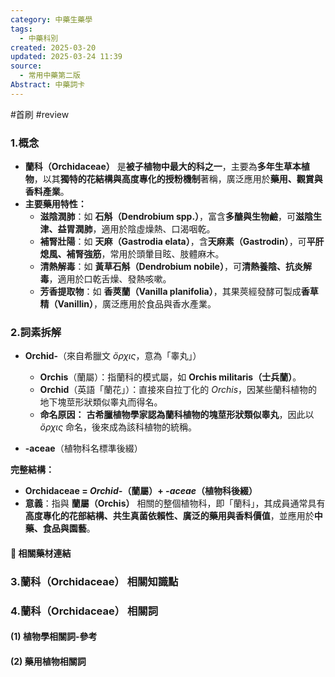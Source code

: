 ```yaml
---
category: 中藥生藥學
tags:
  - 中藥科別
created: 2025-03-20
updated: 2025-03-24 11:39
source:
  - 常用中藥第二版
Abstract: 中藥詞卡
---
```

#首刷 #review 
### 1.概念
- **蘭科（Orchidaceae）** 是**被子植物中最大的科之一**，主要為**多年生草本植物**，以其**獨特的花結構與高度專化的授粉機制**著稱，廣泛應用於**藥用、觀賞與香料產業**。  
- **主要藥用特性：**  
  - **滋陰潤肺**：如 **石斛（Dendrobium spp.）**，富含**多醣與生物鹼**，可**滋陰生津、益胃潤肺**，適用於陰虛燥熱、口渴咽乾。  
  - **補腎壯陽**：如 **天麻（Gastrodia elata）**，含**天麻素（Gastrodin）**，可**平肝熄風、補腎強筋**，常用於頭暈目眩、肢體麻木。  
  - **清熱解毒**：如 **黃草石斛（Dendrobium nobile）**，可**清熱養陰、抗炎解毒**，適用於口乾舌燥、發熱咳嗽。  
  - **芳香提取物**：如 **香莢蘭（Vanilla planifolia）**，其果莢經發酵可製成**香草精（Vanillin）**，廣泛應用於食品與香水產業。  

### 2.詞素拆解
- **Orchid-**（來自希臘文 *ὄρχις*，意為「睾丸」）  
  - **Orchis**（蘭屬）：指蘭科的模式屬，如 **Orchis militaris（士兵蘭）**。  
  - **Orchid**（英語「蘭花」）：直接來自拉丁化的 *Orchis*，因某些蘭科植物的地下塊莖形狀類似睾丸而得名。  
  - **命名原因：** **古希臘植物學家認為蘭科植物的塊莖形狀類似睾丸**，因此以 *ὄρχις* 命名，後來成為該科植物的統稱。  

- **-aceae**（植物科名標準後綴）  


**完整結構：**
- **Orchidaceae = *Orchid-*（蘭屬）+ *-aceae*（植物科後綴）**  
- **意義**：指與 **蘭屬（Orchis）** 相關的整個植物科，即「蘭科」，其成員通常具有**高度專化的花部結構、共生真菌依賴性、廣泛的藥用與香料價值**，並應用於**中藥、食品與園藝**。  

#### 📌 相關藥材連結



### 3.蘭科（Orchidaceae） 相關知識點



### 4.蘭科（Orchidaceae） 相關詞
#### (1) 植物學相關詞-參考




#### (2) 藥用植物相關詞



